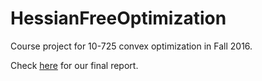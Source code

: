 # HessianFreeOptimization
Course project for 10-725 convex optimization in Fall 2016.

Check [here](https://github.com/HessianFreeOptimization/HessianFreeOptimization/blob/master/10725_Final_hessianfreeoptimization.pdf) for our final report.
